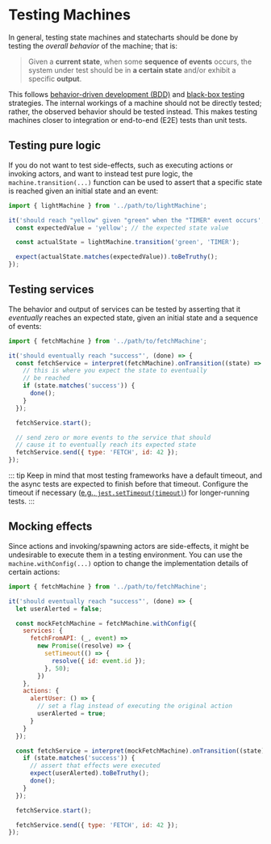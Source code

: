 # Testing Machines

In general, testing state machines and statecharts should be done by testing the _overall behavior_ of the machine; that is:

> Given a **current state**, when some **sequence of events** occurs, the system under test should be in **a certain state** and/or exhibit a specific **output**.

This follows [behavior-driven development (BDD)](https://en.wikipedia.org/wiki/Behavior-driven_development) and [black-box testing](https://en.wikipedia.org/wiki/Black-box_testing) strategies. The internal workings of a machine should not be directly tested; rather, the observed behavior should be tested instead. This makes testing machines closer to integration or end-to-end (E2E) tests than unit tests.

## Testing pure logic

If you do not want to test side-effects, such as executing actions or invoking actors, and want to instead test pure logic, the `machine.transition(...)` function can be used to assert that a specific state is reached given an initial state and an event:

```js
import { lightMachine } from '../path/to/lightMachine';

it('should reach "yellow" given "green" when the "TIMER" event occurs', () => {
  const expectedValue = 'yellow'; // the expected state value

  const actualState = lightMachine.transition('green', 'TIMER');

  expect(actualState.matches(expectedValue)).toBeTruthy();
});
```

## Testing services

The behavior and output of services can be tested by asserting that it _eventually_ reaches an expected state, given an initial state and a sequence of events:

```js
import { fetchMachine } from '../path/to/fetchMachine';

it('should eventually reach "success"', (done) => {
  const fetchService = interpret(fetchMachine).onTransition((state) => {
    // this is where you expect the state to eventually
    // be reached
    if (state.matches('success')) {
      done();
    }
  });

  fetchService.start();

  // send zero or more events to the service that should
  // cause it to eventually reach its expected state
  fetchService.send({ type: 'FETCH', id: 42 });
});
```

::: tip
Keep in mind that most testing frameworks have a default timeout, and the async tests are expected to finish before that timeout. Configure the timeout if necessary ([e.g., `jest.setTimeout(timeout)`](https://jestjs.io/docs/en/jest-object#jestsettimeouttimeout)) for longer-running tests.
:::

## Mocking effects

Since actions and invoking/spawning actors are side-effects, it might be undesirable to execute them in a testing environment. You can use the `machine.withConfig(...)` option to change the implementation details of certain actions:

```js
import { fetchMachine } from '../path/to/fetchMachine';

it('should eventually reach "success"', (done) => {
  let userAlerted = false;

  const mockFetchMachine = fetchMachine.withConfig({
    services: {
      fetchFromAPI: (_, event) =>
        new Promise((resolve) => {
          setTimeout(() => {
            resolve({ id: event.id });
          }, 50);
        })
    },
    actions: {
      alertUser: () => {
        // set a flag instead of executing the original action
        userAlerted = true;
      }
    }
  });

  const fetchService = interpret(mockFetchMachine).onTransition((state) => {
    if (state.matches('success')) {
      // assert that effects were executed
      expect(userAlerted).toBeTruthy();
      done();
    }
  });

  fetchService.start();

  fetchService.send({ type: 'FETCH', id: 42 });
});
```
